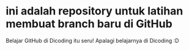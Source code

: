 # ini adalah repository untuk latihan membuat branch baru di GitHub
Belajar GitHub di Dicoding itu seru!
Apalagi belajarnya di Dicoding :D
